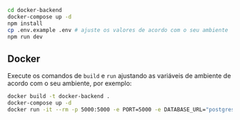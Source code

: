 
```bash
cd docker-backend
docker-compose up -d
npm install
cp .env.example .env # ajuste os valores de acordo com o seu ambiente
npm run dev
```

## Docker

Execute os comandos de `build` e `run` ajustando as variáveis de ambiente de acordo com o seu ambiente, por exemplo:

```bash
docker build -t docker-backend .
docker-compose up -d
docker run -it --rm -p 5000:5000 -e PORT=5000 -e DATABASE_URL="postgresql://postgres:secret@host.docker.internal:5432/develop?schema=public" docker-backend
```
